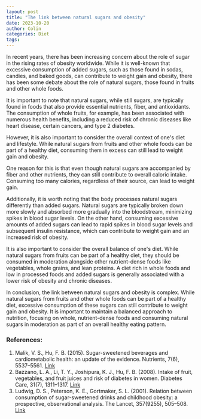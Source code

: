 ```yaml
---
layout: post
title: "The link between natural sugars and obesity"
date: 2023-10-20
author: Colin
categories: Diet
tags: 
---
```


In recent years, there has been increasing concern about the role of sugar in the rising rates of obesity worldwide. While it is well-known that excessive consumption of added sugars, such as those found in sodas, candies, and baked goods, can contribute to weight gain and obesity, there has been some debate about the role of natural sugars, those found in fruits and other whole foods. 

It is important to note that natural sugars, while still sugars, are typically found in foods that also provide essential nutrients, fiber, and antioxidants. The consumption of whole fruits, for example, has been associated with numerous health benefits, including a reduced risk of chronic diseases like heart disease, certain cancers, and type 2 diabetes. 

However, it is also important to consider the overall context of one's diet and lifestyle. While natural sugars from fruits and other whole foods can be part of a healthy diet, consuming them in excess can still lead to weight gain and obesity. 

One reason for this is that even though natural sugars are accompanied by fiber and other nutrients, they can still contribute to overall caloric intake. Consuming too many calories, regardless of their source, can lead to weight gain. 

Additionally, it is worth noting that the body processes natural sugars differently than added sugars. Natural sugars are typically broken down more slowly and absorbed more gradually into the bloodstream, minimizing spikes in blood sugar levels. On the other hand, consuming excessive amounts of added sugars can lead to rapid spikes in blood sugar levels and subsequent insulin resistance, which can contribute to weight gain and an increased risk of obesity. 

It is also important to consider the overall balance of one's diet. While natural sugars from fruits can be part of a healthy diet, they should be consumed in moderation alongside other nutrient-dense foods like vegetables, whole grains, and lean proteins. A diet rich in whole foods and low in processed foods and added sugars is generally associated with a lower risk of obesity and chronic diseases. 

In conclusion, the link between natural sugars and obesity is complex. While natural sugars from fruits and other whole foods can be part of a healthy diet, excessive consumption of these sugars can still contribute to weight gain and obesity. It is important to maintain a balanced approach to nutrition, focusing on whole, nutrient-dense foods and consuming natural sugars in moderation as part of an overall healthy eating pattern.

### References:

1. Malik, V. S., Hu, F. B. (2015). Sugar-sweetened beverages and cardiometabolic health: an update of the evidence. Nutrients, 7(6), 5537–5561. [Link](https://www.ncbi.nlm.nih.gov/pmc/articles/PMC4488820/)
2. Bazzano, L. A., Li, T. Y., Joshipura, K. J., Hu, F. B. (2008). Intake of fruit, vegetables, and fruit juices and risk of diabetes in women. Diabetes Care, 31(7), 1311–1317. [Link](https://care.diabetesjournals.org/content/31/7/1311)
3. Ludwig, D. S., Peterson, K. E., Gortmaker, S. L. (2001). Relation between consumption of sugar-sweetened drinks and childhood obesity: a prospective, observational analysis. The Lancet, 357(9255), 505–508. [Link](https://www.thelancet.com/journals/lancet/article/PIIS0140-6736(00)04041-1/fulltext)